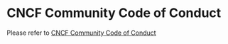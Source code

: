 # CNCF Community Code of Conduct

Please refer to [CNCF Community Code of Conduct](https://github.com/cncf/foundation/blob/main/code-of-conduct.md)
